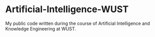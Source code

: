 # Artificial-Intelligence-WUST
My public code written during the course of Artificial Intelligence and Knowledge Engineering at WUST.

